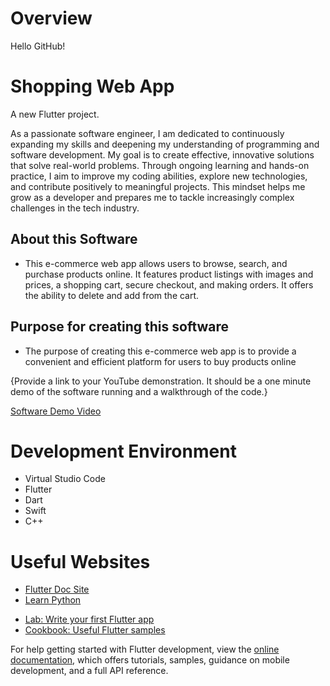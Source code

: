 # Overview
Hello GitHub!

# Shopping Web App

A new Flutter project.

As a passionate software engineer, I am dedicated to continuously expanding my skills and deepening my understanding of programming and software development. My goal is to create effective, innovative solutions that solve real-world problems. Through ongoing learning and hands-on practice, I aim to improve my coding abilities, explore new technologies, and contribute positively to meaningful projects. This mindset helps me grow as a developer and prepares me to tackle increasingly complex challenges in the tech industry.

## About this Software
- This e-commerce web app allows users to browse, search, and purchase products online. It features product listings with images and prices, a shopping cart, secure checkout, and making orders. It offers the ability to delete and add from the cart.

## Purpose for creating this software
- The purpose of creating this e-commerce web app is to provide a convenient and efficient platform for users to buy products online

{Provide a link to your YouTube demonstration.  It should be a one minute demo of the software running and a walkthrough of the code.}

[Software Demo Video](http://youtube.link.goes.here)

# Development Environment

- Virtual Studio Code
- Flutter
- Dart
- Swift
- C++

# Useful Websites

* [Flutter Doc Site](https://docs.flutter.dev/)
* [Learn Python](https://www.learnpython.org/)

- [Lab: Write your first Flutter app](https://docs.flutter.dev/get-started/codelab)
- [Cookbook: Useful Flutter samples](https://docs.flutter.dev/cookbook)

For help getting started with Flutter development, view the
[online documentation](https://docs.flutter.dev/), which offers tutorials,
samples, guidance on mobile development, and a full API reference.




